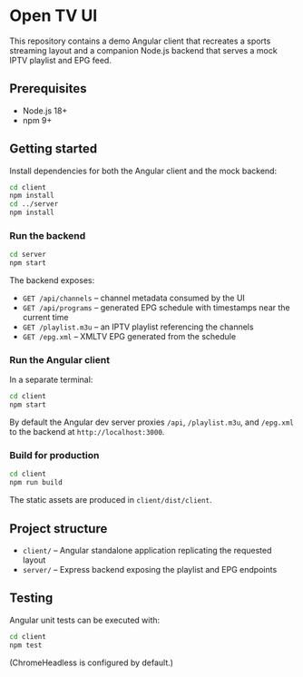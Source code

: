 # Open TV UI

This repository contains a demo Angular client that recreates a sports streaming layout and a companion Node.js backend that serves a mock IPTV playlist and EPG feed.

## Prerequisites

- Node.js 18+
- npm 9+

## Getting started

Install dependencies for both the Angular client and the mock backend:

```bash
cd client
npm install
cd ../server
npm install
```

### Run the backend

```bash
cd server
npm start
```

The backend exposes:

- `GET /api/channels` – channel metadata consumed by the UI
- `GET /api/programs` – generated EPG schedule with timestamps near the current time
- `GET /playlist.m3u` – an IPTV playlist referencing the channels
- `GET /epg.xml` – XMLTV EPG generated from the schedule

### Run the Angular client

In a separate terminal:

```bash
cd client
npm start
```

By default the Angular dev server proxies `/api`, `/playlist.m3u`, and `/epg.xml` to the backend at `http://localhost:3000`.

### Build for production

```bash
cd client
npm run build
```

The static assets are produced in `client/dist/client`.

## Project structure

- `client/` – Angular standalone application replicating the requested layout
- `server/` – Express backend exposing the playlist and EPG endpoints

## Testing

Angular unit tests can be executed with:

```bash
cd client
npm test
```

(ChromeHeadless is configured by default.)
